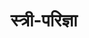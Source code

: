 ---
title: स्त्री-परिज्ञा

type: chapter

order:
  cat: anga
  aagam: 
    position: 2
    depth: 1
  book: 
    position: 1
    depth: 2
  chapter: 
    position: 4
    depth: 3

parent:
  type: book

children:
  type: lesson
  count: 2

---